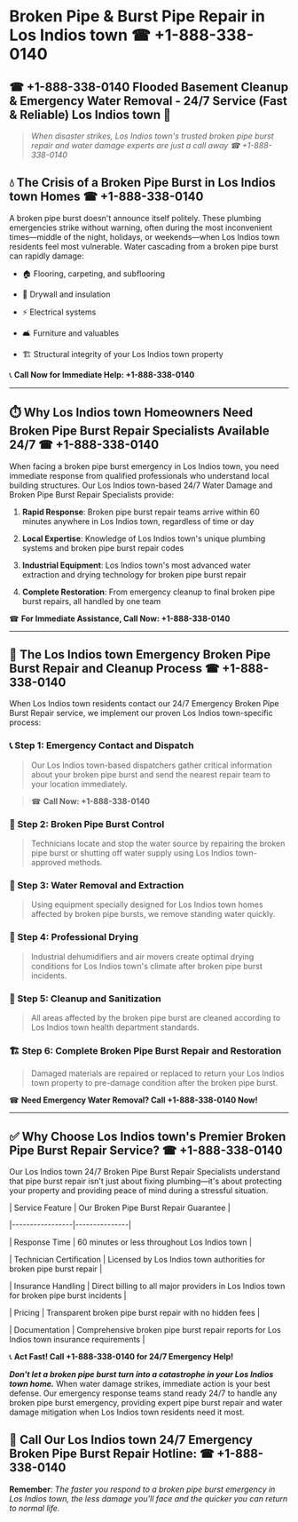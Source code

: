 # Broken Pipe & Burst Pipe Repair in Los Indios town ☎ +1-888-338-0140  
## ☎ +1-888-338-0140 Flooded Basement Cleanup & Emergency Water Removal - 24/7 Service (Fast & Reliable) Los Indios town 🚨  

> *When disaster strikes, Los Indios town's trusted broken pipe burst repair and water damage experts are just a call away ☎ +1-888-338-0140*  

## 💧 The Crisis of a Broken Pipe Burst in Los Indios town Homes ☎ +1-888-338-0140  

A broken pipe burst doesn't announce itself politely. These plumbing emergencies strike without warning, often during the most inconvenient times—middle of the night, holidays, or weekends—when Los Indios town residents feel most vulnerable. Water cascading from a broken pipe burst can rapidly damage:  

* 🏠 Flooring, carpeting, and subflooring  
* 🧱 Drywall and insulation  
* ⚡ Electrical systems  
* 🛋️ Furniture and valuables  
* 🏗️ Structural integrity of your Los Indios town property  

📞 **Call Now for Immediate Help: +1-888-338-0140**  

---  

## ⏱️ Why Los Indios town Homeowners Need Broken Pipe Burst Repair Specialists Available 24/7 ☎ +1-888-338-0140  

When facing a broken pipe burst emergency in Los Indios town, you need immediate response from qualified professionals who understand local building structures. Our Los Indios town-based 24/7 Water Damage and Broken Pipe Burst Repair Specialists provide:  

1. **Rapid Response**: Broken pipe burst repair teams arrive within 60 minutes anywhere in Los Indios town, regardless of time or day  
2. **Local Expertise**: Knowledge of Los Indios town's unique plumbing systems and broken pipe burst repair codes  
3. **Industrial Equipment**: Los Indios town's most advanced water extraction and drying technology for broken pipe burst repair  
4. **Complete Restoration**: From emergency cleanup to final broken pipe burst repairs, all handled by one team  

☎ **For Immediate Assistance, Call Now: +1-888-338-0140**  

---  

## 🔧 The Los Indios town Emergency Broken Pipe Burst Repair and Cleanup Process ☎ +1-888-338-0140  

When Los Indios town residents contact our 24/7 Emergency Broken Pipe Burst Repair service, we implement our proven Los Indios town-specific process:  

### 📞 Step 1: Emergency Contact and Dispatch  
> Our Los Indios town-based dispatchers gather critical information about your broken pipe burst and send the nearest repair team to your location immediately.  
> ☎ **Call Now: +1-888-338-0140**  

### 🚿 Step 2: Broken Pipe Burst Control  
> Technicians locate and stop the water source by repairing the broken pipe burst or shutting off water supply using Los Indios town-approved methods.  

### 🌊 Step 3: Water Removal and Extraction  
> Using equipment specially designed for Los Indios town homes affected by broken pipe bursts, we remove standing water quickly.  

### 💨 Step 4: Professional Drying  
> Industrial dehumidifiers and air movers create optimal drying conditions for Los Indios town's climate after broken pipe burst incidents.  

### 🧼 Step 5: Cleanup and Sanitization  
> All areas affected by the broken pipe burst are cleaned according to Los Indios town health department standards.  

### 🏗️ Step 6: Complete Broken Pipe Burst Repair and Restoration  
> Damaged materials are repaired or replaced to return your Los Indios town property to pre-damage condition after the broken pipe burst.  

☎ **Need Emergency Water Removal? Call +1-888-338-0140 Now!**  

---  

## ✅ Why Choose Los Indios town's Premier Broken Pipe Burst Repair Service? ☎ +1-888-338-0140  

Our Los Indios town 24/7 Broken Pipe Burst Repair Specialists understand that pipe burst repair isn't just about fixing plumbing—it's about protecting your property and providing peace of mind during a stressful situation.  

| Service Feature | Our Broken Pipe Burst Repair Guarantee |  
|-----------------|---------------|  
| Response Time | 60 minutes or less throughout Los Indios town |  
| Technician Certification | Licensed by Los Indios town authorities for broken pipe burst repair |  
| Insurance Handling | Direct billing to all major providers in Los Indios town for broken pipe burst incidents |  
| Pricing | Transparent broken pipe burst repair with no hidden fees |  
| Documentation | Comprehensive broken pipe burst repair reports for Los Indios town insurance requirements |  

📞 **Act Fast! Call +1-888-338-0140 for 24/7 Emergency Help!**  

***Don't let a broken pipe burst turn into a catastrophe in your Los Indios town home.*** When water damage strikes, immediate action is your best defense. Our emergency response teams stand ready 24/7 to handle any broken pipe burst emergency, providing expert pipe burst repair and water damage mitigation when Los Indios town residents need it most.  

## 📱 Call Our Los Indios town 24/7 Emergency Broken Pipe Burst Repair Hotline: ☎ +1-888-338-0140  

**Remember**: *The faster you respond to a broken pipe burst emergency in Los Indios town, the less damage you'll face and the quicker you can return to normal life.*